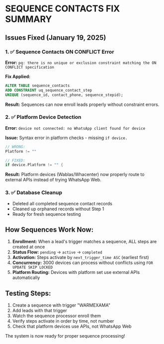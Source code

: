 # SEQUENCE CONTACTS FIX SUMMARY

## Issues Fixed (January 19, 2025)

### 1. ✅ Sequence Contacts ON CONFLICT Error
**Error:** `pq: there is no unique or exclusion constraint matching the ON CONFLICT specification`

**Fix Applied:**
```sql
ALTER TABLE sequence_contacts
ADD CONSTRAINT uq_sequence_contact_step 
UNIQUE (sequence_id, contact_phone, sequence_stepid);
```

**Result:** Sequences can now enroll leads properly without constraint errors.

### 2. ✅ Platform Device Detection
**Error:** `device not connected: no WhatsApp client found for device`

**Issue:** Syntax error in platform checks - missing `if device.`
```go
// WRONG:
Platform != ""

// FIXED:
if device.Platform != "" {
```

**Result:** Platform devices (Wablas/Whacenter) now properly route to external APIs instead of trying WhatsApp Web.

### 3. ✅ Database Cleanup
- Deleted all completed sequence contact records
- Cleaned up orphaned records without Step 1
- Ready for fresh sequence testing

## How Sequences Work Now:

1. **Enrollment:** When a lead's trigger matches a sequence, ALL steps are created at once
2. **Status Flow:** `pending` → `active` → `completed`
3. **Activation:** Steps activate by `next_trigger_time ASC` (earliest first)
4. **Concurrency:** 3000 devices can process without conflicts using `FOR UPDATE SKIP LOCKED`
5. **Platform Routing:** Devices with platform set use external APIs automatically

## Testing Steps:
1. Create a sequence with trigger "WARMEXAMA"
2. Add leads with that trigger
3. Watch the sequence processor enroll them
4. Verify steps activate in order by time, not number
5. Check that platform devices use APIs, not WhatsApp Web

The system is now ready for proper sequence processing!